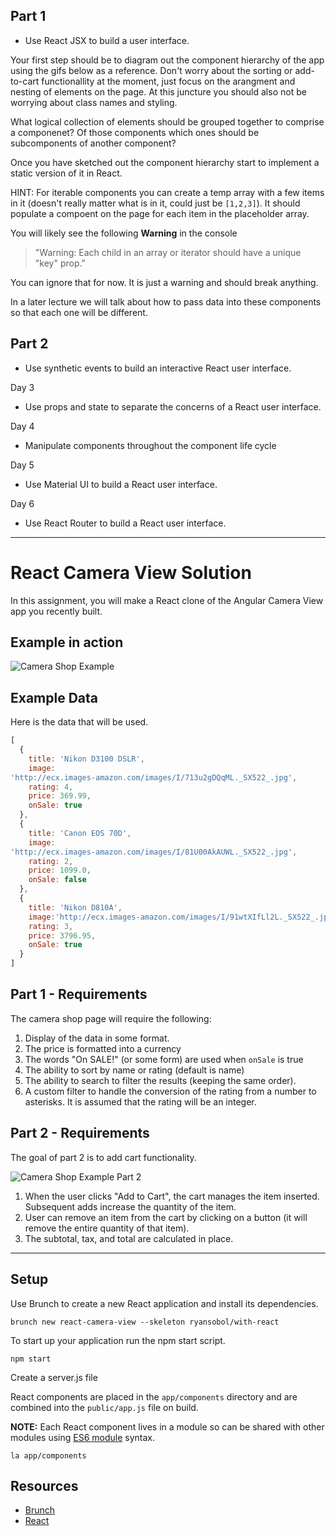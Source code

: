 ## Part 1

- Use React JSX to build a user interface.

Your first step should be to diagram out the component hierarchy of the
app using the gifs below as a reference. Don't worry about the sorting or add-to-cart functionallity
at the moment, just focus on the arangment and nesting of elements on the page.
At this juncture you should also not be worrying about class names and styling.

What logical collection of elements should be grouped together to comprise a componenet?
Of those components which ones should be subcomponents of another component?

Once you have sketched out the component hierarchy start to implement a static version of it in React.

HINT: For iterable components you can create a temp array with a few
items in it (doesn't really matter what is in it, could just be `[1,2,3]`).
It should populate a compoent on the page for each item in the placeholder array.

You will likely see the following **Warning** in the console
>"Warning: Each child in an array or iterator should have a unique "key" prop."

You can ignore that for now. It is just a warning and should break
anything.

In a later lecture we will talk about how to pass data into these
components so that each one will be different.


## Part 2

- Use synthetic events to build an interactive React user interface.

Day 3
- Use props and state to separate the concerns of a React user
  interface.

Day 4
- Manipulate components throughout the component life cycle

Day 5
- Use Material UI to build a React user interface.

Day 6
- Use React Router to build a React user interface.

<hr>

# React Camera View Solution

In this assignment, you will make a React clone of the Angular Camera
View app you recently built.

## Example in action

![Camera Shop Example](images/camera_example.gif)

## Example Data

Here is the data that will be used.

```javascript
[
  {
    title: 'Nikon D3100 DSLR',
    image:
'http://ecx.images-amazon.com/images/I/713u2gDQqML._SX522_.jpg',
    rating: 4,
    price: 369.99,
    onSale: true
  },
  {
    title: 'Canon EOS 70D',
    image:
'http://ecx.images-amazon.com/images/I/81U00AkAUWL._SX522_.jpg',
    rating: 2,
    price: 1099.0,
    onSale: false
  },
  {
    title: 'Nikon D810A',
    image:'http://ecx.images-amazon.com/images/I/91wtXIfLl2L._SX522_.jpg',
    rating: 3,
    price: 3796.95,
    onSale: true
  }
]
```

## Part 1 - Requirements

The camera shop page will require the following:

1. Display of the data in some format.
1. The price is formatted into a currency
1. The words "On SALE!" (or some form) are used when `onSale` is true
1. The ability to sort by name or rating (default is name)
1. The ability to search to filter the results (keeping the same order).
1. A custom filter to handle the conversion of the rating from a number
   to asterisks. It is assumed that the rating will be an integer.

## Part 2 - Requirements

The goal of part 2 is to add cart functionality.

![Camera Shop Example Part 2](images/camera_example_part2.gif)

1. When the user clicks "Add to Cart", the cart manages the item
   inserted. Subsequent adds increase the quantity of the item.
1. User can remove an item from the cart by clicking on a button (it
   will remove the entire quantity of that item).
1. The subtotal, tax, and total are calculated in place.

<hr>

## Setup

Use Brunch to create a new React application and install its dependencies.

```shell
brunch new react-camera-view --skeleton ryansobol/with-react
```

To start up your application run the npm start script.

```shell
npm start
```

Create a server.js file




React components are placed in the `app/components` directory and are combined into the `public/app.js` file on build.

**NOTE:** Each React component lives in a module so can be shared with other modules using [ES6 module](https://hacks.mozilla.org/2015/08/es6-in-depth-modules/) syntax.

```shell
la app/components
```

## Resources
- [Brunch](http://brunch.io)
- [React](https://facebook.github.io/react/)
